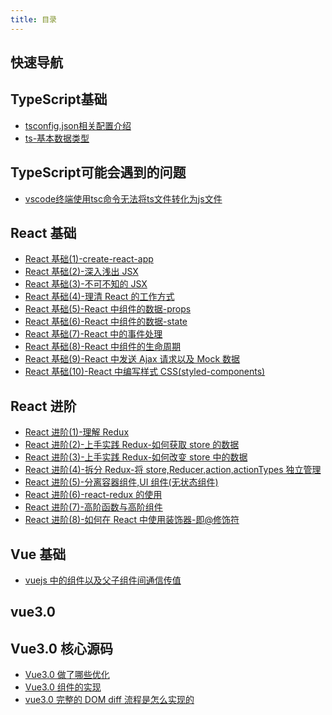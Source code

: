 ```yaml
---
title: 目录
---
```


## 快速导航

<TOC />

## TypeScript基础

- [tsconfig.json相关配置介绍](./tscconfig)
- [ts-基本数据类型](./ts-data-type)

## TypeScript可能会遇到的问题

- [vscode终端使用tsc命令无法将ts文件转化为js文件](./tsc-programe-1)


## React 基础

- [React 基础(1)-create-react-app](./base-create-react-app)
- [React 基础(2)-深入浅出 JSX](./base-jsx-in-depth)
- [React 基础(3)-不可不知的 JSX](./base-the-indispensable-jsx)
- [React 基础(4)-理清 React 的工作方式](./base-clarify-react-works)
- [React 基础(5)-React 中组件的数据-props](./base-react-components-props)
- [React 基础(6)-React 中组件的数据-state](./base-react-components-state)
- [React 基础(7)-React 中的事件处理](./base-react-event-handle)
- [React 基础(8)-React 中组件的生命周期](./base-react-component-lifecycle)
- [React 基础(9)-React 中发送 Ajax 请求以及 Mock 数据](./base-send-ajax-mock)
- [React 基础(10)-React 中编写样式 CSS(styled-components)](./base-authoring-styled-components)

## React 进阶

- [React 进阶(1)-理解 Redux](./advance-understand-redux)
- [React 进阶(2)-上手实践 Redux-如何获取 store 的数据](./advance-getstore-data)
- [React 进阶(3)-上手实践 Redux-如何改变 store 中的数据](./advance-changestore-data)
- [React 进阶(4)-拆分 Redux-将 store,Reducer,action,actionTypes 独立管理](./advance-split-redux)
- [React 进阶(5)-分离容器组件,UI 组件(无状态组件)](./advance-container-components)
- [React 进阶(6)-react-redux 的使用](./base-react-components-props)
- [React 进阶(7)-高阶函数与高阶组件](./advance-highfun-and-component)
- [React 进阶(8)-如何在 React 中使用装饰器-即@修饰符](./advance-react-use-decorator)

## Vue 基础

- [vuejs 中的组件以及父子组件间通信传值](./vue-component-pass-value)

## vue3.0

<!-- - [vue3.0 基础](./base-vue3.0-1) -->

## Vue3.0 核心源码

- [Vue3.0 做了哪些优化](./advance-vue3.0-do-some-youhua)
- [Vue3.0 组件的实现](./advance-vue3.0-implem-component)
- [vue3.0 完整的 DOM diff 流程是怎么实现的](./advance-vue3.0-Whole-dom-diff-process-1)

<footer-FooterLink :isShareLink="true" :isDaShang="true" />
<footer-FeedBack />
